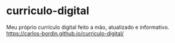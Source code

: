 # curriculo-digital
Meu próprio currículo digital feito a mão, atualizado e informativo.
https://carlos-bordin.github.io/curriculo-digital/
